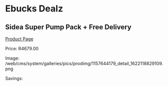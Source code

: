 
# Ebucks Dealz
## Sidea Super Pump Pack + Free Delivery
[Product Page](https://www.ebucks.com/web/shop/productSelected.do?prodId=1157644179&catId=1173528667)

Price: R4679.00

Image: /web/cms/system/galleries/pics/prodimg/1157644179_detail_1622118829109.png

Savings: 


	